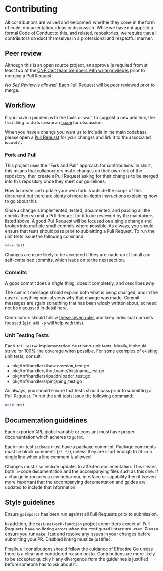<!-- markdownlint-disable line-length -->
# Contributing

All contributions are valued and welcomed, whether they come in the form of code, documentation, ideas or discussion.
While we have not applied a formal Code of Conduct to this, and related, repositories, we require that all contributors
conduct themselves in a professional and respectful manner.

## Peer review

Although this is an open source project, an approval is required from at least two of the
[CNF Cert team members with write privileges](https://github.com/orgs/test-network-function/teams/cnfcert/members)
prior to merging a Pull Request.

*No Self Review is allowed.* Each Pull Request will be peer reviewed prior to merge.

## Workflow

If you have a problem with the tools or want to suggest a new addition, the first thing to do is create an
[Issue](https://github.com/test-network-function/cnf-certification-test/issues) for discussion.

When you have a change you want us to include in the main codebase, please open a
[Pull Request](https://github.com/test-network-function/cnf-certification-test/pulls) for your changes and link it to the
associated issue(s).

### Fork and Pull

This project uses the "Fork and Pull" approach for contributions. In short, this means that collaborators make changes
on their own fork of the repository, then create a Pull Request asking for their changes to be merged into this
repository once they meet our guidelines.

How to create and update your own fork is outside the scope of this document but there are plenty of
[more in-depth](https://gist.github.com/Chaser324/ce0505fbed06b947d962)
[instructions](https://reflectoring.io/github-fork-and-pull/) explaining how to go about this.

Once a change is implemented, tested, documented, and passing all the checks then submit a Pull Request for it to be
reviewed by the maintainers listed above. A good Pull Request will be focused on a single change and broken into
multiple small commits where possible. As always, you should ensure that tests should pass prior to submitting a Pull
Request. To run the unit tests issue the following command:

```bash
make test
```

Changes are more likely to be accepted if they are made up of small and self-contained commits, which leads on to
the next section.

### Commits

A good commit does a *single* thing, does it completely, and describes *why*.

The commit message should explain both what is being changed, and in the case of anything non-obvious why that change
was made. Commit messages are again something that has been widely written about, so need not be discussed in detail
here.

Contributors should follow [these seven rules](https://chris.beams.io/posts/git-commit/#seven-rules) and keep individual
commits focused (`git add -p` will help with this).

### Unit Testing Tests

Each `tnf.Tester` implementation must have unit tests. Ideally, it should strive for 100% line coverage when possible. For some examples of existing unit tests, consult:

* pkg/tnf/handlers/base/version_test.go
* pkg/tnf/handlers/hostname/hostname_test.go
* pkg/tnf/handlers/ipaddr/ipaddr_test.go
* pkg/tnf/handlers/ping/ping_test.go

As always, you should ensure that tests should pass prior to submitting a Pull Request. To run the unit tests issue the
following command:

```bash
make test
```

## Documentation guidelines

Each exported API, global variable or constant must have proper documentation which adheres to `gofmt`.

Each non-test `package` must have a package comment. Package comments must be block comments (`/* */`), unless they are
short enough to fit on a single line when a line comment is allowed.

Changes must also include updates to affected documentation. This means both in-code documentation and the accompanying
files such as this one. If a change introduces a new behaviour, interface or capability then it is even more important
that the accompanying documentation and guides are updated to include that information.

## Style guidelines

Ensure `goimports` has been run against all Pull Requests prior to submission.

In addition, the `test-network-function` project committers expect all Pull Requests have no linting errors when the
configured linters are used. Please ensure you run `make lint` and resolve any issues in your changes before submitting
your PR. Disabled linting must be justified.

Finally, all contributions should follow the guidance of [Effective Go](https://golang.org/doc/effective_go.html)
unless there is a clear and considered reason not to. Contributions are more likely to be accepted quickly if any
divergence from the guidelines is justified before someone has to ask about it.
